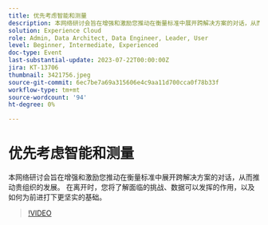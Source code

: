 ```yaml
---
title: 优先考虑智能和测量
description: 本网络研讨会旨在增强和激励您推动在衡量标准中展开跨解决方案的对话，从而推动贵组织的发展。 在离开时，您将了解面临的挑战、数据可以发挥的作用，以及如何为前进打下更坚实的基础。
solution: Experience Cloud
role: Admin, Data Architect, Data Engineer, Leader, User
level: Beginner, Intermediate, Experienced
doc-type: Event
last-substantial-update: 2023-07-22T00:00:00Z
jira: KT-13706
thumbnail: 3421756.jpeg
source-git-commit: 6ec7be7a69a315606e4c9aa11d700cca0f78b33f
workflow-type: tm+mt
source-wordcount: '94'
ht-degree: 0%

---
```



# 优先考虑智能和测量

本网络研讨会旨在增强和激励您推动在衡量标准中展开跨解决方案的对话，从而推动贵组织的发展。 在离开时，您将了解面临的挑战、数据可以发挥的作用，以及如何为前进打下更坚实的基础。

>[!VIDEO](https://video.tv.adobe.com/v/3421756/?learn=on)
